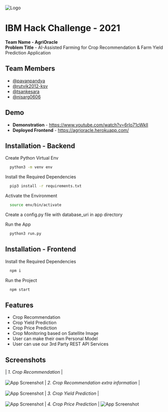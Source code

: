 ![Logo](https://github.com/smartinternz02/SBSPS-Challenge-5238-AI-Assisted-Farming-for-Crop-Recommendation-Farm-Yield-Prediction-Application/blob/4c82ceb81b6248a6c37d85c13df1151de1a06ba1/Screenshots%20for%20report/Asset%204500.jpg)

# IBM Hack Challenge - 2021

**Team Name - AgriOracle** \
**Problem Title** - AI-Assisted Farming for Crop Recommendation & Farm Yield Prediction Application

## Team Members

- [@pavanpandya](https://www.github.com/pavanpandya)
- [@rutvik2012-ksv](https://www.github.com/rutvik2012-ksv)
- [@tsankesara](https://www.github.com/tsankesara)
- [@nisarg0606](https://www.github.com/nisarg0606)

## Demo

- **Demonstration** - https://www.youtube.com/watch?v=6rIo71cWklI
- **Deployed Frontend** - https://agrioracle.herokuapp.com/

## Installation - Backend

Create Python Virtual Env

```bash
  python3 -m venv env
```

Install the Required Dependencies

```bash
  pip3 install -r requirements.txt
```

Activate the Environment

```bash
  source env/bin/activate
```

Create a config.py file with database_uri in app directory

Run the App

```bash
  python3 run.py
```

## Installation - Frontend

Install the Required Dependencies

```bash
  npm i
```

Run the Project

```bash
  npm start
```

## Features

- Crop Recommendation
- Crop Yield Prediction
- Crop Price Prediction
- Crop Monitoring based on Satellite Image
- User can make their own Personal Model
- User can use our 3rd Party REST API Services

## Screenshots

| _1. Crop Recommendation_ |<br /><br />
![App Screenshot](https://github.com/smartinternz02/SBSPS-Challenge-5238-AI-Assisted-Farming-for-Crop-Recommendation-Farm-Yield-Prediction-Application/blob/4c82ceb81b6248a6c37d85c13df1151de1a06ba1/Screenshots%20for%20report/WhatsApp%20Image%202021-08-31%20at%208.36.39%20AM.jpeg)
| _2. Crop Recommendation extra information_ |<br /><br />
![App Screenshot](https://github.com/smartinternz02/SBSPS-Challenge-5238-AI-Assisted-Farming-for-Crop-Recommendation-Farm-Yield-Prediction-Application/blob/4c82ceb81b6248a6c37d85c13df1151de1a06ba1/Screenshots%20for%20report/WhatsApp%20Image%202021-08-31%20at%208.36.40%20AM.jpeg)
| _3. Crop Yield Prediction_ |<br /><br />
![App Screenshot](<https://github.com/smartinternz02/SBSPS-Challenge-5238-AI-Assisted-Farming-for-Crop-Recommendation-Farm-Yield-Prediction-Application/blob/ded8132dbf87e09d8aa169a30d482095bc907043/Screenshots%20for%20report/WhatsApp%20Image%202021-08-31%20at%208.36.41%20AM%20(1).jpeg>)
| _4. Crop Price Prediction_ |
![App Screenshot](https://github.com/smartinternz02/SBSPS-Challenge-5238-AI-Assisted-Farming-for-Crop-Recommendation-Farm-Yield-Prediction-Application/blob/4c82ceb81b6248a6c37d85c13df1151de1a06ba1/Screenshots%20for%20report/WhatsApp%20Image%202021-08-31%20at%208.36.42%20AM.jpeg)
